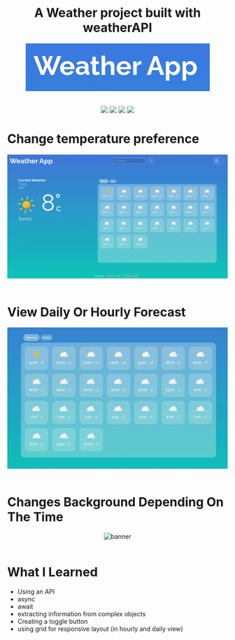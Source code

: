 
# <div style="text-align:center">A Weather project built with weatherAPI <div>
 <div align="center" style="text-align:center"><img alt="banner" src="./readme-files/banner.png" /></div>

<br>



<p align="center">
<img src="https://cdn.jsdelivr.net/gh/devicons/devicon/icons/html5/html5-original.svg" style="width:80px;" />
<img src="https://cdn.jsdelivr.net/gh/devicons/devicon/icons/css3/css3-original.svg" style="width:80px;" />
<img src="https://cdn.jsdelivr.net/gh/devicons/devicon/icons/javascript/javascript-original.svg" style="width:80px;" />
<img src="https://cdn.jsdelivr.net/gh/devicons/devicon/icons/webpack/webpack-original.svg" style="width:80px;" />
</p>

#

# Change temperature preference 
<div style="text-align:center"><img alt="banner" src="./readme-files/screencast-preference.gif" /></div>

<br>

#

# View Daily Or Hourly Forecast
<div style="text-align:center"><img alt="banner" src="./readme-files/screencast-moreinfo.gif" /></div>

<br>

#

# Changes Background Depending On The Time
<div style="text-align:center"><img alt="banner" src="./readme-files/screencast-bg.gif" /></div>

<br>

#

# What I Learned

- Using an API
- async
- await
- extracting information from complex objects
- Creating a toggle button
- using grid for responsive layout (in hourly and daily view)
          